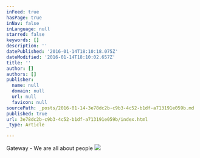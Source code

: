 ```yaml
---
inFeed: true
hasPage: true
inNav: false
inLanguage: null
starred: false
keywords: []
description: ''
datePublished: '2016-01-14T18:10:18.075Z'
dateModified: '2016-01-14T18:10:02.657Z'
title: ''
author: []
authors: []
publisher:
  name: null
  domain: null
  url: null
  favicon: null
sourcePath: _posts/2016-01-14-3e78dc2b-c9b3-4c52-b1df-a713191e059b.md
published: true
url: 3e78dc2b-c9b3-4c52-b1df-a713191e059b/index.html
_type: Article

---
```

Gateway - We are all about people
![](https://the-grid-user-content.s3-us-west-2.amazonaws.com/c197819f-e08f-4c00-ba2a-899b0ac59331.png)